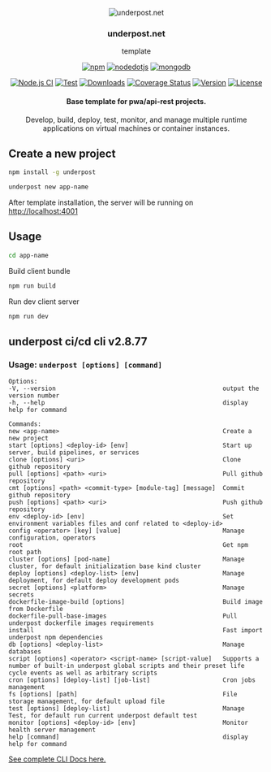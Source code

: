 <p align="center">
  <img src="https://underpost.net/assets/splash/apple-touch-icon-precomposed.png" alt="underpost.net"/>
</p>

<div align="center">

### underpost.net

</div>

<div align="center">

template

</div>

<div align="center">

<a target="_top"  href='https://www.npmjs.com/package/npm/v/11.1.0' ><img alt='npm' src='https://img.shields.io/badge/npm v11.1.0-100000?style=flat&logo=npm&logoColor=white&labelColor=CB3837&color=727273'/></a> <a target="_top"  href='https://nodejs.org/download/release/v22.9.0/' ><img alt='nodedotjs' src='https://img.shields.io/badge/node v23.8.0-100000?style=flat&logo=nodedotjs&logoColor=white&labelColor=5FA04E&color=727273'/></a> <a target="_top"  href='https://pgp.mongodb.com/' ><img alt='mongodb' src='https://img.shields.io/badge/mongodb_server v7.0-100000?style=flat&logo=mongodb&logoColor=white&labelColor=47A248&color=727273'/></a>

</div>

<div align="center">

[![Node.js CI](https://github.com/underpostnet/engine/actions/workflows/docker-image.yml/badge.svg?branch=master)](https://github.com/underpostnet/engine/actions/workflows/docker-image.yml) [![Test](https://github.com/underpostnet/engine/actions/workflows/coverall.yml/badge.svg?branch=master)](https://github.com/underpostnet/engine/actions/workflows/coverall.yml) [![Downloads](https://img.shields.io/npm/dm/underpost.svg)](https://www.npmjs.com/package/underpost) [![Coverage Status](https://coveralls.io/repos/github/underpostnet/engine/badge.svg?branch=master)](https://coveralls.io/github/underpostnet/engine?branch=master) [![Version](https://img.shields.io/npm/v/underpost.svg)](https://www.npmjs.org/package/underpost) [![License](https://img.shields.io/npm/l/underpost.svg)](https://www.npmjs.com/package/underpost)

</div>

<div align="center">

#### Base template for pwa/api-rest projects.

Develop, build, deploy, test, monitor, and manage multiple runtime applications on virtual machines or container instances.

</div>

<!-- #### Optional version environments -->
<!-- https://kapasia-dev-ed.my.site.com/Badges4Me/s/ -->
<!-- https://simpleicons.org/ -->

## Create a new project

```bash
npm install -g underpost
```

```bash
underpost new app-name
```

After template installation, the server will be running on [http://localhost:4001](http://localhost:4001)

## Usage

```bash
cd app-name
```

Build client bundle

```bash
npm run build
```

Run dev client server

```bash
npm run dev
```
<!-- -->
## underpost ci/cd cli v2.8.77

### Usage: `underpost [options] [command]`
  ```
 Options:
  -V, --version                                              output the version number
  -h, --help                                                 display help for command

Commands:
  new <app-name>                                             Create a new project
  start [options] <deploy-id> [env]                          Start up server, build pipelines, or services
  clone [options] <uri>                                      Clone github repository
  pull [options] <path> <uri>                                Pull github repository
  cmt [options] <path> <commit-type> [module-tag] [message]  Commit github repository
  push [options] <path> <uri>                                Push github repository
  env <deploy-id> [env]                                      Set environment variables files and conf related to <deploy-id>
  config <operator> [key] [value]                            Manage configuration, operators
  root                                                       Get npm root path
  cluster [options] [pod-name]                               Manage cluster, for default initialization base kind cluster
  deploy [options] <deploy-list> [env]                       Manage deployment, for default deploy development pods
  secret [options] <platform>                                Manage secrets
  dockerfile-image-build [options]                           Build image from Dockerfile
  dockerfile-pull-base-images                                Pull underpost dockerfile images requirements
  install                                                    Fast import underpost npm dependencies
  db [options] <deploy-list>                                 Manage databases
  script [options] <operator> <script-name> [script-value]   Supports a number of built-in underpost global scripts and their preset life cycle events as well as arbitrary scripts
  cron [options] [deploy-list] [job-list]                    Cron jobs management
  fs [options] [path]                                        File storage management, for default upload file
  test [options] [deploy-list]                               Manage Test, for default run current underpost default test
  monitor [options] <deploy-id> [env]                        Monitor health server management
  help [command]                                             display help for command
 
```
      
<a target="_top" href="https://github.com/underpostnet/pwa-microservices-template/blob/master/cli.md">See complete CLI Docs here.</a>
      
